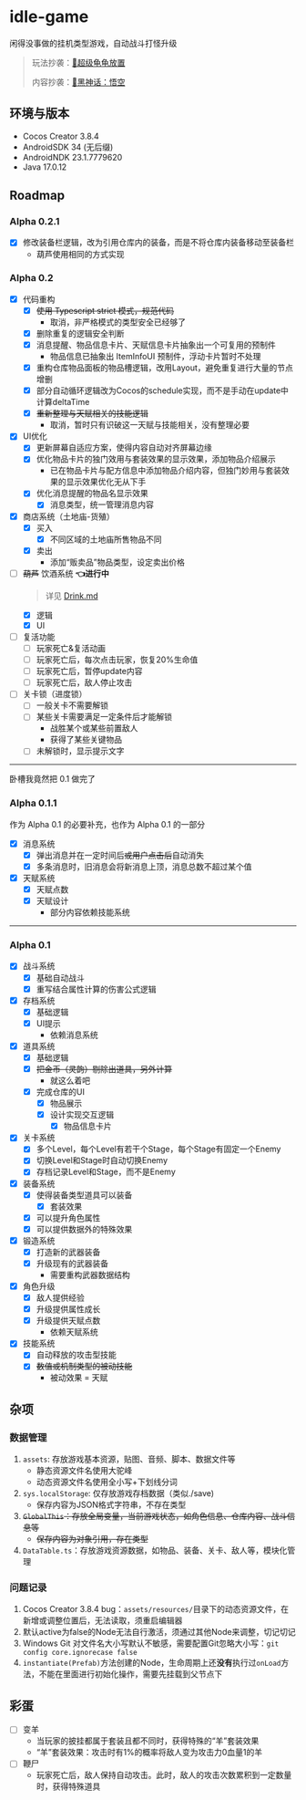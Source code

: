 # idle-game

闲得没事做的挂机类型游戏，自动战斗打怪升级

> 玩法抄袭：[🐢超级龟龟放置](https://superturtleidle.github.io/)
>
> 内容抄袭：[🐒黑神话：悟空](https://heishenhua.com/)

## 环境与版本

- Cocos Creator 3.8.4
- AndroidSDK 34 (无后缀)
- AndroidNDK 23.1.7779620
- Java 17.0.12

## Roadmap

### Alpha 0.2.1

- [x] 修改装备栏逻辑，改为引用仓库内的装备，而是不将仓库内装备移动至装备栏
    - 葫芦使用相同的方式实现

### Alpha 0.2

- [x] 代码重构
    - [x] ~~使用 Typescript strict 模式，规范代码~~
        - 取消，非严格模式的类型安全已经够了
    - [x] 删除重复的逻辑安全判断
    - [x] 消息提醒、物品信息卡片、天赋信息卡片抽象出一个可复用的预制件
        - 物品信息已抽象出 ItemInfoUI 预制件，浮动卡片暂时不处理
    - [x] 重构仓库物品面板的物品槽逻辑，改用Layout，避免重复进行大量的节点增删
    - [x] 部分自动循环逻辑改为Cocos的schedule实现，而不是手动在update中计算deltaTime
    - [x] ~~重新整理与天赋相关的技能逻辑~~
        - 取消，暂时只有识破这一天赋与技能相关，没有整理必要
- [x] UI优化
    - [x] 更新屏幕自适应方案，使得内容自动对齐屏幕边缘
    - [x] 优化物品卡片的独门效用与套装效果的显示效果，添加物品介绍展示
        - 已在物品卡片与配方信息中添加物品介绍内容，但独门妙用与套装效果的显示效果优化无从下手
    - [x] 优化消息提醒的物品名显示效果
        - [x] 消息类型，统一管理消息内容
- [x] 商店系统（土地庙-货殖）
    - [x] 买入
        - [x] 不同区域的土地庙所售物品不同
    - [x] 卖出
        - 添加“贩卖品”物品类型，设定卖出价格
- [ ] ~~葫芦~~ 饮酒系统 **👈进行中**
  > 详见 [Drink.md](Drink.md)
    - [x] 逻辑
    - [x] UI
- [ ] 复活功能
    - [ ] 玩家死亡&复活动画
    - [ ] 玩家死亡后，每次点击玩家，恢复20%生命值
    - [ ] 玩家死亡后，暂停update内容
    - [ ] 玩家死亡后，敌人停止攻击
- [ ] 关卡锁（进度锁）
    - [ ] 一般关卡不需要解锁
    - [ ] 某些关卡需要满足一定条件后才能解锁
        - 战胜某个或某些前置敌人
        - 获得了某些关键物品
    - [ ] 未解锁时，显示提示文字

---

卧槽我竟然把 0.1 做完了

### Alpha 0.1.1

作为 Alpha 0.1 的必要补充，也作为 Alpha 0.1 的一部分

- [x] 消息系统
    - [x] 弹出消息并在一定时间后~~或用户点击后~~自动消失
    - [x] 多条消息时，旧消息会将新消息上顶，消息总数不超过某个值
- [x] 天赋系统
    - [x] 天赋点数
    - [x] 天赋设计
        - 部分内容依赖技能系统

---

### Alpha 0.1

- [x] 战斗系统
    - [x] 基础自动战斗
    - [x] 重写结合属性计算的伤害公式逻辑
- [x] 存档系统
    - [x] 基础逻辑
    - [x] UI提示
        - 依赖消息系统
- [x] 道具系统
    - [x] 基础逻辑
    - [x] ~~把金币（灵韵）剔除出道具，另外计算~~
        - 就这么着吧
    - [x] 完成仓库的UI
        - [x] 物品展示
        - [x] 设计实现交互逻辑
            - [x] 物品信息卡片
- [x] 关卡系统
    - [x] 多个Level，每个Level有若干个Stage，每个Stage有固定一个Enemy
    - [x] 切换Level和Stage时自动切换Enemy
    - [x] 存档记录Level和Stage，而不是Enemy
- [x] 装备系统
    - [x] 使得装备类型道具可以装备
        - [x] 套装效果
    - [x] 可以提升角色属性
    - [x] 可以提供数据外的特殊效果
- [x] 锻造系统
    - [x] 打造新的武器装备
    - [x] 升级现有的武器装备
        - 需要重构武器数据结构
- [x] 角色升级
    - [x] 敌人提供经验
    - [x] 升级提供属性成长
    - [x] 升级提供天赋点数
        - 依赖天赋系统
- [x] 技能系统
    - [x] 自动释放的攻击型技能
    - [x] ~~数值或机制类型的被动技能~~
        - 被动效果 = 天赋

## 杂项

### 数据管理

1. `assets`: 存放游戏基本资源，贴图、音频、脚本、数据文件等
    - 静态资源文件名使用大驼峰
    - 动态资源文件名使用全小写+下划线分词
2. `sys.localStorage`: 仅存放游戏存档数据（类似./save)
    - 保存内容为JSON格式字符串，不存在类型
3. ~~`GlobalThis`：存放全局变量，当前游戏状态，如角色信息、仓库内容、战斗信息等~~
    - ~~保存内容为对象引用，存在类型~~
4. `DataTable.ts`：存放游戏资源数据，如物品、装备、关卡、敌人等，模块化管理

### 问题记录

1. Cocos Creator 3.8.4 bug：`assets/resources/`目录下的动态资源文件，在新增或调整位置后，无法读取，须重启编辑器
2. 默认active为false的Node无法自行激活，须通过其他Node来调整，切记切记
3. Windows Git 对文件名大小写默认不敏感，需要配置Git忽略大小写：`git config core.ignorecase false`
4. `instantiate(Prefab)`方法创建的Node，生命周期上还**没有**执行过`onLoad`方法，不能在里面进行初始化操作，需要先挂载到父节点下

## 彩蛋

- [ ] 变羊
    - 当玩家的披挂都属于套装且都不同时，获得特殊的“羊”套装效果
    - “羊”套装效果：攻击时有1%的概率将敌人变为攻击力0血量1的羊
- [ ] 鞭尸
  - 玩家死亡后，敌人保持自动攻击。此时，敌人的攻击次数累积到一定数量时，获得特殊道具